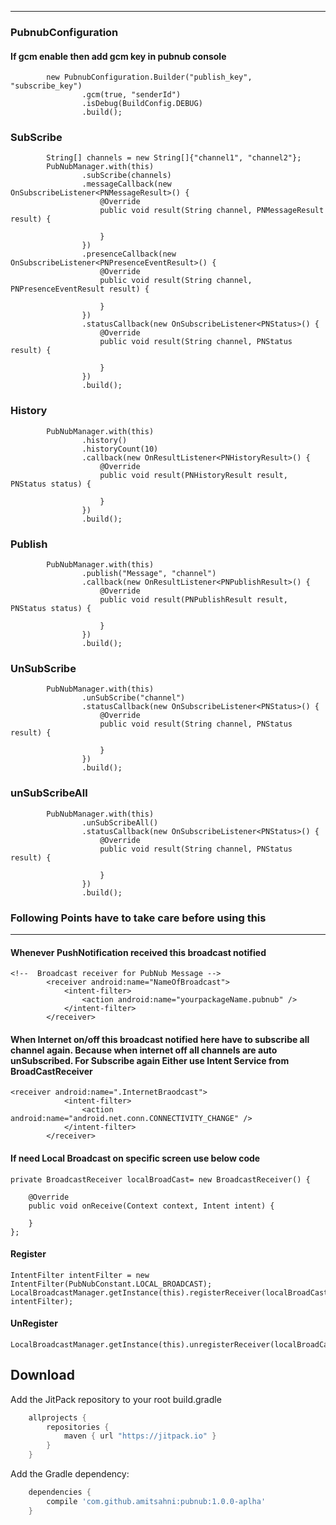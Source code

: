 ------
### PubnubConfiguration
#### If gcm enable then add gcm key in pubnub console
```
        new PubnubConfiguration.Builder("publish_key", "subscribe_key")
                .gcm(true, "senderId")
                .isDebug(BuildConfig.DEBUG)
                .build();
```
### SubScribe
```
        String[] channels = new String[]{"channel1", "channel2"};
        PubNubManager.with(this)
                .subScribe(channels)
                .messageCallback(new OnSubscribeListener<PNMessageResult>() {
                    @Override
                    public void result(String channel, PNMessageResult result) {

                    }
                })
                .presenceCallback(new OnSubscribeListener<PNPresenceEventResult>() {
                    @Override
                    public void result(String channel, PNPresenceEventResult result) {

                    }
                })
                .statusCallback(new OnSubscribeListener<PNStatus>() {
                    @Override
                    public void result(String channel, PNStatus result) {

                    }
                })
                .build();
```
### History
```
        PubNubManager.with(this)
                .history()
                .historyCount(10)
                .callback(new OnResultListener<PNHistoryResult>() {
                    @Override
                    public void result(PNHistoryResult result, PNStatus status) {

                    }
                })
                .build();
```
### Publish
```
        PubNubManager.with(this)
                .publish("Message", "channel")
                .callback(new OnResultListener<PNPublishResult>() {
                    @Override
                    public void result(PNPublishResult result, PNStatus status) {

                    }
                })
                .build();
```
### UnSubScribe        
```
        PubNubManager.with(this)
                .unSubScribe("channel")
                .statusCallback(new OnSubscribeListener<PNStatus>() {
                    @Override
                    public void result(String channel, PNStatus result) {

                    }
                })
                .build();
```       
### unSubScribeAll
```        
        PubNubManager.with(this)
                .unSubScribeAll()
                .statusCallback(new OnSubscribeListener<PNStatus>() {
                    @Override
                    public void result(String channel, PNStatus result) {

                    }
                })
                .build();
```

### Following Points have to take care before using this
--------
#### Whenever PushNotification received this broadcast notified
```
<!--  Broadcast receiver for PubNub Message -->
        <receiver android:name="NameOfBroadcast">
            <intent-filter>
                <action android:name="yourpackageName.pubnub" />
            </intent-filter>
        </receiver>
```
#### When Internet on/off this broadcast notified here have to subscribe all channel again. Because when internet off all channels are auto unSubscribed. For Subscribe again Either use Intent Service from BroadCastReceiver
```
<receiver android:name=".InternetBraodcast">
            <intent-filter>
                <action android:name="android.net.conn.CONNECTIVITY_CHANGE" />
            </intent-filter>
        </receiver>
```
#### If need Local Broadcast on specific screen use below code
```
private BroadcastReceiver localBroadCast= new BroadcastReceiver() {

    @Override
    public void onReceive(Context context, Intent intent) {

    }
};
```
#### Register
```
IntentFilter intentFilter = new IntentFilter(PubNubConstant.LOCAL_BROADCAST);
LocalBroadcastManager.getInstance(this).registerReceiver(localBroadCast, intentFilter);
```


#### UnRegister
```
LocalBroadcastManager.getInstance(this).unregisterReceiver(localBroadCast);
```
Download
--------
Add the JitPack repository to your root build.gradle

```groovy
	allprojects {
		repositories {
			maven { url "https://jitpack.io" }
		}
	}
```
Add the Gradle dependency:
```groovy
	dependencies {
		compile 'com.github.amitsahni:pubnub:1.0.0-aplha'
	}
```